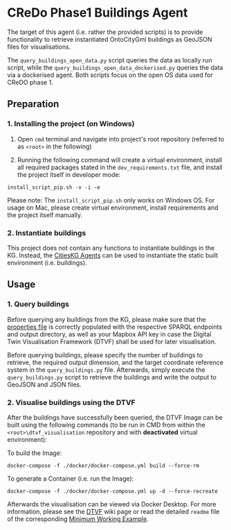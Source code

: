 # CReDo Phase1 Buildings Agent

The target of this agent (i.e. rather the provided scripts) is to provide functionality to retrieve instantiated OntoCityGml buildings as GeoJSON files for visualisations.

The `query_buildings_open_data.py` script queries the data as locally run script, while the `query_buildings_open_data_dockerised.py` queries the data via a dockerised agent. Both scripts focus on the open OS data used for CReDO phase 1.


## Preparation
### 1. Installing the project (on Windows)

1) Open `cmd` terminal and navigate into project's root repository (referred to as `<root>` in the following)

2) Running the following command will create a virtual environment, install all required packages stated in the `dev_requirements.txt` file, and install the project itself in developer mode:
```
install_script_pip.sh -v -i -e
```

Please note: The `install_script_pip.sh` only works on Windows OS. For usage on Mac, please create virtual environment, install requirements and the project itself manually.

### 2. Instantiate buildings

This project does not contain any functions to instantiate buildings in the KG. Instead, the [CitiesKG Agents] can be used to instantiate the static built environment (i.e. buildings). 

## Usage
### 1. Query buildings

Before querying any buildings from the KG, please make sure that the [properties file] is correctly populated with the respective SPARQL endpoints and output directory, as well as your Mapbox API key in case the Digital Twin Visualisation Framework (DTVF) shall be used for later visualisation.

Before querying buildings, please specify the number of buildings to retrieve, the required output dimension, and the target coordinate reference system in the `query_buildings.py` file. Afterwards, simply execute the `query_buildings.py` script to retrieve the buildings and write the output to GeoJSON and JSON files. 

### 2. Visualise buildings using the DTVF
After the buildings have successfully been queried, the DTVF Image can be built using the following commands (to be run in CMD from within the `<root>\dtvf_visualisation` repository and with **deactivated** virtual environment):

To build the Image:
```
docker-compose -f ./docker/docker-compose.yml build --force-rm
```
To generate a Container (i.e. run the Image):
```
docker-compose -f ./docker/docker-compose.yml up -d --force-recreate
```

Afterwards the visualisation can be viewed via Docker Desktop. For more information, please see the [DTVF] wiki page or read the detailed `readme` file of the corresponding [Minimum Working Example].


[properties file]: resources/properties.properties
[CitiesKG Agents]: https://github.com/cambridge-cares/CitiesKG/tree/develop/agents
[DTVF]: https://github.com/cambridge-cares/TheWorldAvatar/wiki/Digital-Twin-Visualisations
[Minimum Working Example]: https://github.com/cambridge-cares/TheWorldAvatar/tree/develop/Agents/TimeSeriesExample
